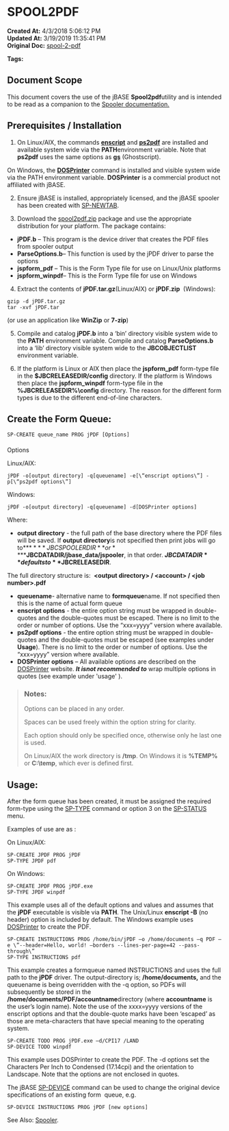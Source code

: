 # SPOOL2PDF

**Created At:** 4/3/2018 5:06:12 PM  
**Updated At:** 3/19/2019 11:35:41 PM  
**Original Doc:** [spool-2-pdf](https://docs.jbase.com/44205-spooler/spool-2-pdf)  

**Tags:**
<badge text='spooler' vertical='middle' />
<badge text='spooltopdf' vertical='middle' />
<badge text='pdfspooler' vertical='middle' />
<badge text='spool2pdf' vertical='middle' />
<badge text='pdf' vertical='middle' />
<badge text='jpdf' vertical='middle' />

## Document Scope

This document covers the use of the jBASE **Spool2pdf**utility and is intended to be read as a companion to the [Spooler documentation.](44205-spooler)



## Prerequisites / Installation

1. On Linux/AIX, the commands [**enscript**](http://linux.die.net/man/1/enscript) and [**ps2pdf**](http://linux.die.net/man/1/ps2pdf) are installed and available system wide via the **PATH**environment variable. Note that **ps2pdf** uses the same options as [**gs**](http://linux.die.net/man/1/gs) (Ghostscript).

On Windows, the [**DOSPrinter**](http://www.dosprinter.net/) command is installed and visible system wide via the PATH environment variable. **DOSPrinter** is a commercial product not affiliated with jBASE.

2. Ensure jBASE is installed, appropriately licensed, and the jBASE spooler has been created with [SP-NEWTAB](306221-untitled-question).

3. Download the [spool2pdf.zip](https://s3.amazonaws.com/helpjuice-static/helpjuice_production%2Fuploads%2Fupload%2Fimage%2F3397%2Fdirect%2F1522776828082-spool2pdf.zip) package and use the appropriate distribution for your platform. The package contains:

- **jPDF.b** – This program is the device driver that creates the PDF files from spooler output
- **ParseOptions.b**– This function is used by the jPDF driver to parse the options
- **jspform\_pdf** – This is the Form Type file for use on Linux/Unix platforms
- **jspform\_winpdf**– This is the Form Type file for use on Windows


4. Extract the contents of **jPDF.tar.gz**(Linux/AIX) or **jPDF.zip**  (Windows):

```
gzip -d jPDF.tar.gz
tar -xvf jPDF.tar
```

(or use an application like **WinZip** or **7-zip**)

5. Compile and catalog **jPDF.b** into a ‘bin’ directory visible system wide to the **PATH** environment variable. Compile and catalog **ParseOptions.b** into a ‘lib’ directory visible system wide to the **JBCOBJECTLIST** environment variable.

6. If the platform is Linux or AIX then place the **jspform\_pdf** form-type file in the **$JBCRELEASEDIR/config** directory. If the platform is Windows then place the **jspform\_winpdf** form-type file in the **%JBCRELEASEDIR%\config** directory. The reason for the different form types is due to the different end-of-line characters.

## Create the Form Queue:

```
SP-CREATE queue_name PROG jPDF [Options]
```

#### 
Options

Linux/AIX:

```
jPDF -o[output directory] -q[queuename] -e[\“enscript options\”] -p[\“ps2pdf options\”]
```

Windows:

```
jPDF -o[output directory] -q[queuename] -d[DOSPrinter options]
```

Where:

- **output directory** - the full path of the base directory where the PDF files will be saved. If **output directory**is not specified then print jobs will go to**$****JBCSPOOLERDIR**or **$****JBCDATADIR/jbase\_data/jspooler**, in that order. **$JBCDATADIR**defaults to **$JBCRELEASEDIR**.

The full directory structure is:  **&lt;output directory&gt; / &lt;account&gt; / &lt;job number&gt;.pdf**
- **queuename**- alternative name to **formqueue**name. If not specified then this is the name of actual form queue
- **enscript options** - the entire option string must be wrapped in double-quotes and the double-quotes must be escaped. There is no limit to the order or number of options. Use the “xxx=yyyy” version where available.
- **ps2pdf options** - the entire option string must be wrapped in double-quotes and the double-quotes must be escaped (see examples under **Usage**). There is no limit to the order or number of options. Use the “xxx=yyyy” version where available.
- **DOSPrinter options** – All available options are described on the [DOSPrinter](http://www.dosprinter.net/) website. ***It is******not recommended to*** wrap multiple options in quotes (see example under 'usage' ).







> ### Notes:
> 
> Options can be placed in any order.
> 
> Spaces can be used freely within the option string for clarity.
> 
> Each option should only be specified once, otherwise only he last one is used.
> 
> On Linux/AIX the work directory is **/tmp**. On Windows it is **%TEMP%** or **C:\temp**, which ever is defined first.




## Usage:

After the form queue has been created, it must be assigned the required form-type using the [SP-TYPE](306290-untitled-question) command or option 3 on the [SP-STATUS](306265-untitled-question) menu.

Examples of use are as :

On Linux/AIX:

```
SP-CREATE JPDF PROG jPDF 
SP-TYPE JPDF pdf
```



On Windows:

```
SP-CREATE JPDF PROG jPDF.exe 
SP-TYPE JPDF winpdf
```

This example uses all of the default options and values and assumes that the **jPDF** executable is visible via **PATH**. The Unix/Linux **enscript -B** (no header) option is included by default. The Windows example uses [DOSPrinter](http://www.dosprinter.net/) to create the PDF.



```
SP-CREATE INSTRUCTIONS PROG /home/bin/jPDF –o /home/documents –q PDF –e \”--header=Hello, world! –borders --lines-per-page=42 --pass-through\”
SP-TYPE INSTRUCTIONS pdf 
```

This example creates a formqueue named INSTRUCTIONS and uses the full path to the **jPDF** driver. The output-directory is; **/home/documents,** and the queuename is being overridden with the -q option, so PDFs will subsequently be stored in the **/home/documents/PDF/accountname**directory (where **accountname** is the user’s login name). Note the use of the xxxx=yyyy versions of the enscript options and that the double-quote marks have been ‘escaped’ as those are meta-characters that have special meaning to the operating system.



```
SP-CREATE TODO PROG jPDF.exe –d/CPI17 /LAND
SP-DEVICE TODO winpdf
```

This example uses DOSPrinter to create the PDF. The -d options set the Characters Per Inch to Condensed (17.14cpi) and the orientation to Landscape. Note that the options are not enclosed in quotes.

The jBASE [SP-DEVICE](306299-sp-device) command can be used to change the original device specifications of an existing form  queue, e.g.

```
SP-DEVICE INSTRUCTIONS PROG jPDF [new options]
```





See Also: [Spooler](jbase-spooler).


